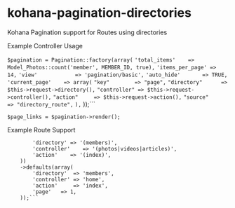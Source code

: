 kohana-pagination-directories
=============================

Kohana Pagination support for Routes using directories


Example Controller Usage


```$pagination = Pagination::factory(array(```
    ```'total_items'    => Model_Photos::count('member', MEMBER_ID, true),```
    ```'items_per_page' => 14,```
    ```'view'			 => 'pagination/basic',```
    ```'auto_hide'		 => TRUE,```
    ```'current_page'	 => array(```
	    ```"key"		=> "page",```
	    ```"directory"		=> $this->request->directory(),```
	    ```"controller"	=> $this->request->controller(),```
	    ```"action"		=> $this->request->action(),```
	    ```"source"		=> "directory_route",```
    ```),```
));```

```$page_links = $pagination->render();```



Example Route Support

```Route::set('members_pagination', '<directory>(/<controller>(/<action>(/<page>)))', array(
		'directory'	=> '(members)',
		'controller'	=> '(photos|videos|articles)',
		'action'	=> '(index)',
	))
	->defaults(array(
	    'directory'  => 'members',
	    'controller' => 'home',
	    'action'     => 'index',
	    'page'	 => 1,
	));```

